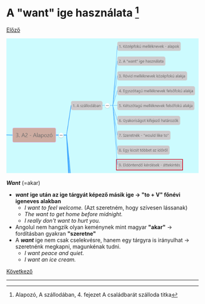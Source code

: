 # A "want" ige használata [^1]

[Előző](1.md)

![3.1](../images/3.1.png)

***Want*** (=akar)
* ***want*** **ige után az ige tárgyát képező másik ige -> "to + V" főnévi igeneves alakban**
  * *I want to feel welcome.* (Azt szeretném, hogy szívesen lássanak)
  * *The want to get home before midnight.*
  * *I really don't want to hurt you.*
* Angolul nem hangzik olyan keménynek mint magyar **"akar"** -> fordításban gyakran **"szeretne"**
* A ***want*** ige nem csak cselekvésre, hanem egy tárgyra is irányulhat -> szeretnénk megkapni, magunkénak tudni.
  * *I want peace and quiet.*
  * *I want an ice cream.*

[Következő](3.md)

---
[^1]: Alapozó, A szállodában, 4. fejezet A családbarát szálloda titka